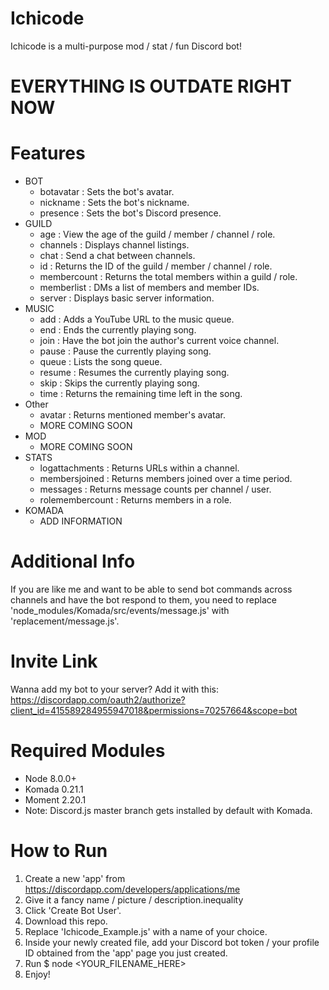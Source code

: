 # Ichicode
Ichicode is a multi-purpose mod / stat / fun Discord bot!

# EVERYTHING IS OUTDATE RIGHT NOW

# Features
* BOT
  * botavatar   : Sets the bot's avatar.
  * nickname    : Sets the bot's nickname.
  * presence    : Sets the bot's Discord presence.
* GUILD
  * age             : View the age of the guild / member / channel / role.
  * channels        : Displays channel listings.
  * chat            : Send a chat between channels.
  * id              : Returns the ID of the guild / member / channel / role.
  * membercount     : Returns the total members within a guild / role.
  * memberlist      : DMs a list of members and member IDs.
  * server          : Displays basic server information. 
* MUSIC
  * add             : Adds a YouTube URL to the music queue.
  * end             : Ends the currently playing song.
  * join            : Have the bot join the author's current voice channel.
  * pause           : Pause the currently playing song.
  * queue           : Lists the song queue.
  * resume          : Resumes the currently playing song.
  * skip            : Skips the currently playing song.
  * time            : Returns the remaining time left in the song.
* Other
  * avatar          : Returns mentioned member's avatar.
  * MORE COMING SOON
* MOD
  * MORE COMING SOON
* STATS
  * logattachments  : Returns URLs within a channel.
  * membersjoined   : Returns members joined over a time period.
  * messages        : Returns message counts per channel / user.
  * rolemembercount : Returns members in a role.
* KOMADA
  * ADD INFORMATION

# Additional Info
If you are like me and want to be able to send bot commands across channels and have the bot respond to them, you need to replace 'node_modules/Komada/src/events/message.js' with 'replacement/message.js'.

# Invite Link
Wanna add my bot to your server? Add it with this: https://discordapp.com/oauth2/authorize?client_id=415589284955947018&permissions=70257664&scope=bot

# Required Modules
* Node   8.0.0+
* Komada 0.21.1
* Moment 2.20.1
* Note:  Discord.js master branch gets installed by default with Komada.

# How to Run
1. Create a new 'app' from https://discordapp.com/developers/applications/me
2. Give it a fancy name / picture / description.inequality
3. Click 'Create Bot User'.
4. Download this repo.
5. Replace 'Ichicode_Example.js' with a name of your choice.
6. Inside your newly created file, add your Discord bot token / your profile ID obtained from the 'app' page you just created.
7. Run $ node <YOUR_FILENAME_HERE>
8. Enjoy!
